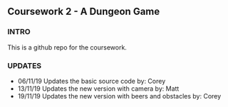 ## Coursework 2 - A Dungeon Game

### INTRO
This is a github repo for the coursework.

### UPDATES
- 06/11/19
  Updates the basic source code
  by: Corey
- 13/11/19
  Updates the new version with camera
  by: Matt
- 19/11/19
  Updates the new version with beers and obstacles
  by: Corey
